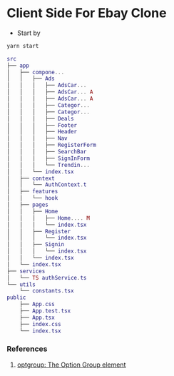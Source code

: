 # Client Side For Ebay Clone

- Start by

```bash
yarn start
```

```lua
src
├── app
│   ├── compone...
│   │   ├── Ads
│   │   │   ├── AdsCar...
│   │   │   ├── AdsCar... A
│   │   │   ├── AdsCar... A
│   │   │   ├── Categor...
│   │   │   ├── Categor...
│   │   │   ├── Deals
│   │   │   ├── Footer
│   │   │   ├── Header
│   │   │   ├── Nav
│   │   │   ├── RegisterForm
│   │   │   ├── SearchBar
│   │   │   ├── SignInForm
│   │   │   └── Trendin...
│   │   └── index.tsx
│   ├── context
│   │   └── AuthContext.t
│   ├── features
│   │   └── hook
│   ├── pages
│   │   ├── Home
│   │   │   ├── Home.... M
│   │   │   └── index.tsx
│   │   ├── Register
│   │   │   └── index.tsx
│   │   ├── Signin
│   │   │   └── index.tsx
│   │   └── index.tsx
│   └── index.tsx
├── services
│   └── TS authService.ts
└── utils
    └── constants.tsx
public
    ├── App.css
    ├── App.test.tsx
    ├── App.tsx
    ├── index.css
    └── index.tsx
```

### References

1. [optgroup: The Option Group element](https://developer.mozilla.org/en-US/docs/Web/HTML/Element/optgroup)
